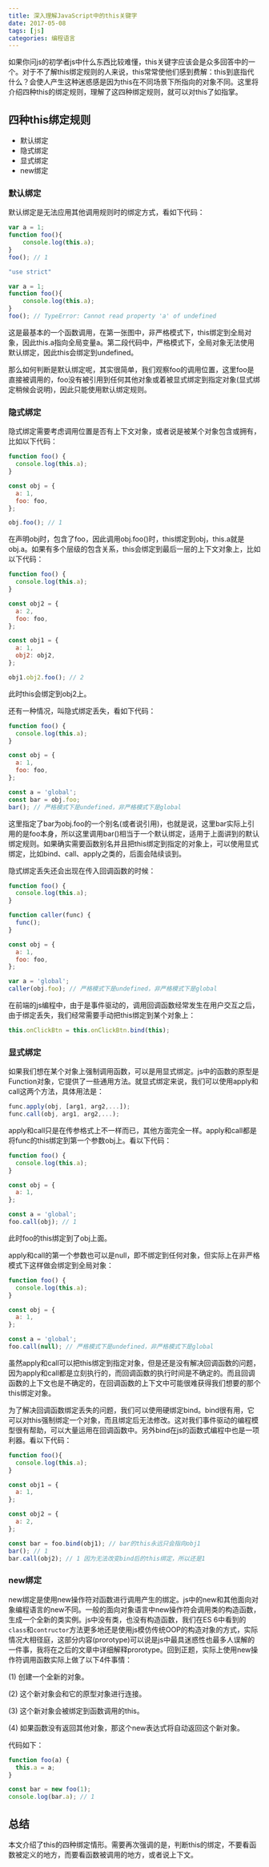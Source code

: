 ```yaml
---
title: 深入理解JavaScript中的this关键字
date: 2017-05-08
tags: [js]
categories: 编程语言
---
```


如果你问js的初学者js中什么东西比较难懂，this关键字应该会是众多回答中的一个。对于不了解this绑定规则的人来说，this常常使他们感到费解：this到底指代什么？会使人产生这种迷惑感是因为this在不同场景下所指向的对象不同。这里将介绍四种this的绑定规则，理解了这四种绑定规则，就可以对this了如指掌。

<!--more-->

## 四种this绑定规则

* 默认绑定
* 隐式绑定
* 显式绑定
* new绑定

### 默认绑定

默认绑定是无法应用其他调用规则时的绑定方式，看如下代码：

```js
var a = 1;
function foo(){
    console.log(this.a);
}
foo(); // 1
```

```js
"use strict"

var a = 1;
function foo(){
    console.log(this.a);
}
foo(); // TypeError: Cannot read property 'a' of undefined
```

这是最基本的一个函数调用，在第一张图中，非严格模式下，this绑定到全局对象，因此this.a指向全局变量a。第二段代码中，严格模式下，全局对象无法使用默认绑定，因此this会绑定到undefined。

那么如何判断是默认绑定呢，其实很简单，我们观察foo的调用位置，这里foo是直接被调用的，foo没有被引用到任何其他对象或着被显式绑定到指定对象(显式绑定稍候会说明)，因此只能使用默认绑定规则。

### 隐式绑定

隐式绑定需要考虑调用位置是否有上下文对象，或者说是被某个对象包含或拥有，比如以下代码：

```js
function foo() {
  console.log(this.a);
}

const obj = {
  a: 1,
  foo: foo,
};

obj.foo(); // 1
```

在声明obj时，包含了foo，因此调用obj.foo()时，this绑定到obj，this.a就是obj.a。如果有多个层级的包含关系，this会绑定到最后一层的上下文对象上，比如以下代码：

```js
function foo() {
  console.log(this.a);
}

const obj2 = {
  a: 2,
  foo: foo,
};

const obj1 = {
  a: 1,
  obj2: obj2,
};

obj1.obj2.foo(); // 2
```

此时this会绑定到obj2上。

还有一种情况，叫隐式绑定丢失，看如下代码：

```js
function foo() {
  console.log(this.a);
}

const obj = {
  a: 1,
  foo: foo,
};

const a = 'global';
const bar = obj.foo;
bar(); // 严格模式下是undefined，非严格模式下是global
```

这里指定了bar为obj.foo的一个别名(或者说引用)，也就是说，这里bar实际上引用的是foo本身，所以这里调用bar()相当于一个默认绑定，适用于上面讲到的默认绑定规则。如果确实需要函数别名并且把this绑定到指定的对象上，可以使用显式绑定，比如bind、call、apply之类的，后面会陆续谈到。

隐式绑定丢失还会出现在传入回调函数的时候：

```js
function foo() {
  console.log(this.a);
}

function caller(func) {
  func();
}

const obj = {
  a: 1,
  foo: foo,
};

var a = 'global';
caller(obj.foo); // 严格模式下是undefined，非严格模式下是global
```

在前端的js编程中，由于是事件驱动的，调用回调函数经常发生在用户交互之后，由于绑定丢失，我们经常需要手动把this绑定到某个对象上：

```js
this.onClickBtn = this.onClickBtn.bind(this);
```

### 显式绑定

如果我们想在某个对象上强制调用函数，可以是用显式绑定。js中的函数的原型是Function对象，它提供了一些通用方法。就显式绑定来说，我们可以使用apply和call这两个方法，具体用法是：

```js
func.apply(obj, [arg1, arg2,...]);
func.call(obj, arg1, arg2,...);
```

apply和call只是在传参格式上不一样而已，其他方面完全一样。apply和call都是将func的this绑定到第一个参数obj上。看以下代码：

```js
function foo() {
  console.log(this.a);
}

const obj = {
  a: 1,
};

const a = 'global';
foo.call(obj); // 1
```

此时foo的this绑定到了obj上面。

apply和call的第一个参数也可以是null，即不绑定到任何对象，但实际上在非严格模式下这样做会绑定到全局对象：

```js
function foo() {
  console.log(this.a);
}

const obj = {
  a: 1,
};

const a = 'global';
foo.call(null); // 严格模式下是undefined，非严格模式下是global
```

虽然apply和call可以把this绑定到指定对象，但是还是没有解决回调函数的问题，因为apply和call都是立刻执行的，而回调函数的执行时间是不确定的。而且回调函数的上下文也是不确定的，在回调函数的上下文中可能很难获得我们想要的那个this绑定对象。

为了解决回调函数绑定丢失的问题，我们可以使用硬绑定bind。bind很有用，它可以对this强制绑定一个对象，而且绑定后无法修改。这对我们事件驱动的编程模型很有帮助，可以大量运用在回调函数中。另外bind在js的函数式编程中也是一项利器。看以下代码：

```js
function foo(){
  console.log(this.a);
}

const obj1 = {
  a: 1,
};

const obj2 = {
  a: 2,
};

const bar = foo.bind(obj1); // bar的this永远只会指向obj1
bar(); // 1
bar.call(obj2); // 1 因为无法改变bind后的this绑定，所以还是1
```

### new绑定

new绑定是使用new操作符对函数进行调用产生的绑定。js中的new和其他面向对象编程语言的new不同。一般的面向对象语言中new操作符会调用类的构造函数，生成一个全新的类实例。js中没有类，也没有构造函数，我们在ES 6中看到的`class`和`contructor`方法更多地还是使用js模仿传统OOP的构造对象的方式，实际情况大相径庭，这部分内容(prorotype)可以说是js中最具迷惑性也最多人误解的一件事，我将在之后的文章中详细解释prorotype。回到正题，实际上使用new操作符调用函数实际上做了以下4件事情：

(1) 创建一个全新的对象。

(2) 这个新对象会和它的原型对象进行连接。

(3) 这个新对象会被绑定到函数调用的this。

(4) 如果函数没有返回其他对象，那这个new表达式将自动返回这个新对象。

代码如下：

```js
function foo(a) {
  this.a = a;
}

const bar = new foo(1);
console.log(bar.a); // 1
```

## 总结

本文介绍了this的四种绑定情形。需要再次强调的是，判断this的绑定，不要看函数被定义的地方，而要看函数被调用的地方，或者说上下文。
